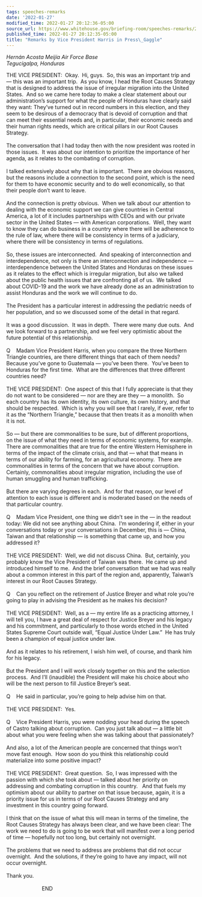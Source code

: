 ```yaml
---
tags: speeches-remarks
date: '2022-01-27'
modified_time: 2022-01-27 20:12:36-05:00
source_url: https://www.whitehouse.gov/briefing-room/speeches-remarks/2022/01/27/remarks-by-vice-president-harris-in-press-gaggle/
published_time: 2022-01-27 20:12:35-05:00
title: "Remarks by Vice President Harris in Press\_Gaggle"
---
```

 
*Hernán Acosta Meijía Air Force Base  
Tegucigalpa, Honduras*

THE VICE PRESIDENT:  Okay.  Hi, guys.  So, this was an important trip
and — this was an important trip.  As you know, I head the Root Causes
Strategy that is designed to address the issue of irregular migration
into the United States.  And so we came here today to make a clear
statement about our administration’s support for what the people of
Honduras have clearly said they want: They’ve turned out in record
numbers in this election, and they seem to be desirous of a democracy
that is devoid of corruption and that can meet their essential needs
and, in particular, their economic needs and their human rights needs,
which are critical pillars in our Root Causes Strategy.  
   
The conversation that I had today then with the now president was rooted
in those issues.  It was about our intention to prioritize the
importance of her agenda, as it relates to the combating of
corruption.  
   
I talked extensively about why that is important.  There are obvious
reasons, but the reasons include a connection to the second point, which
is the need for them to have economic security and to do well
economically, so that their people don’t want to leave.   
   
And the connection is pretty obvious.  When we talk about our attention
to dealing with the economic support we can give countries in Central
America, a lot of it includes partnerships with CEOs and with our
private sector in the United States — with American corporations.  Well,
they want to know they can do business in a country where there will be
adherence to the rule of law, where there will be consistency in terms
of a judiciary, where there will be consistency in terms of
regulations.  
   
So, these issues are interconnected.  And speaking of interconnection
and interdependence, not only is there an interconnection and
independence — interdependence between the United States and Honduras on
these issues as it relates to the effect which is irregular migration,
but also we talked about the public health issues that are confronting
all of us.  We talked about COVID-19 and the work we have already done
as an administration to assist Honduras and the work we will continue to
do.   
   
The President has a particular interest in addressing the pediatric
needs of her population, and so we discussed some of the detail in that
regard.   
   
It was a good discussion.  It was in depth.  There were many due outs. 
And we look forward to a partnership, and we feel very optimistic about
the future potential of this relationship.  
   
Q    Madam Vice President Harris, when you compare the three Northern
Triangle countries, are there different things that each of them needs? 
Because you’ve gone to Guatemala — you’ve been there.  You’ve been to
Honduras for the first time.  What are the differences that three
different countries need?  
   
THE VICE PRESIDENT:  One aspect of this that I fully appreciate is that
they do not want to be considered — nor are they are they — a monolith. 
So each country has its own identity, its own culture, its own history,
and that should be respected.  Which is why you will see that I rarely,
if ever, refer to it as the “Northern Triangle,” because that then
treats it as a monolith when it is not.  
   
So — but there are commonalities to be sure, but of different
proportions, on the issue of what they need in terms of economic
systems, for example.  There are commonalities that are true for the
entire Western Hemisphere in terms of the impact of the climate crisis,
and that — what that means in terms of our ability for farming, for an
agricultural economy.  There are commonalities in terms of the concern
that we have about corruption.  Certainly, commonalities about irregular
migration, including the use of human smuggling and human
trafficking.   
   
But there are varying degrees in each.  And for that reason, our level
of attention to each issue is different and is moderated based on the
needs of that particular country.   
   
Q    Madam Vice President, one thing we didn’t see in the — in the
readout today: We did not see anything about China.  I‘m wondering if,
either in your conversations today or your conversations in December,
this is — China, Taiwan and that relationship — is something that came
up, and how you addressed it?  
   
THE VICE PRESIDENT:  Well, we did not discuss China.  But, certainly,
you probably know the Vice President of Taiwan was there.  He came up
and introduced himself to me.  And the brief conversation that we had
was really about a common interest in this part of the region and,
apparently, Taiwan’s interest in our Root Causes Strategy.  
   
Q    Can you reflect on the retirement of Justice Breyer and what role
you’re going to play in advising the President as he makes his
decision?  
   
THE VICE PRESIDENT:  Well, as a — my entire life as a practicing
attorney, I will tell you, I have a great deal of respect for Justice
Breyer and his legacy and his commitment, and particularly to those
words etched in the United States Supreme Court outside wall, “Equal
Justice Under Law.”  He has truly been a champion of equal justice under
law.  
   
And as it relates to his retirement, I wish him well, of course, and
thank him for his legacy.   
   
But the President and I will work closely together on this and the
selection process.  And I’ll (inaudible) the President will make his
choice about who will be the next person to fill Justice Breyer’s
seat.   
   
Q    He said in particular, you’re going to help advise him on that.  
   
THE VICE PRESIDENT:  Yes.  
   
Q    Vice President Harris, you were nodding your head during the speech
of Castro talking about corruption.  Can you just talk about — a little
bit about what you were feeling when she was talking about that
passionately?   
   
And also, a lot of the American people are concerned that things won’t
move fast enough.  How soon do you think this relationship could
materialize into some positive impact?  
      
THE VICE PRESIDENT:  Great question.  So, I was impressed with the
passion with which she took about — talked about her priority on
addressing and combating corruption in this country.   And that fuels my
optimism about our ability to partner on that issue because, again, it
is a priority issue for us in terms of our Root Causes Strategy and any
investment in this country going forward.  
   
I think that on the issue of what this will mean in terms of the
timeline, the Root Causes Strategy has always been clear, and we have
been clear: The work we need to do is going to be work that will
manifest over a long period of time — hopefully not too long, but
certainly not overnight.   
   
The problems that we need to address are problems that did not occur
overnight.  And the solutions, if they’re going to have any impact, will
not occur overnight.  
   
Thank you.  
   
                        END  
 
